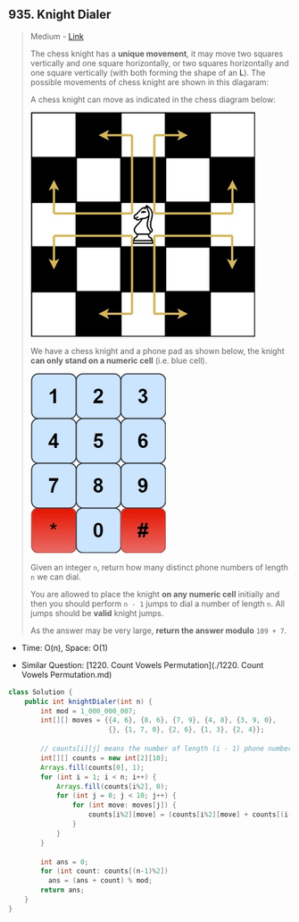 ## 935. Knight Dialer

> Medium - [Link](https://leetcode.com/problems/knight-dialer/)
>
> The chess knight has a **unique movement**, it may move two squares vertically and one square horizontally, or two squares horizontally and one square vertically (with both forming the shape of an **L**). The possible movements of chess knight are shown in this diagaram:
>
> A chess knight can move as indicated in the chess diagram below:
>
> ![img](images/chess-20210103160830401.jpg)
>
> We have a chess knight and a phone pad as shown below, the knight **can only stand on a numeric cell** (i.e. blue cell).
>
> ![img](images/phone.jpg)
>
> Given an integer `n`, return how many distinct phone numbers of length `n` we can dial.
>
> You are allowed to place the knight **on any numeric cell** initially and then you should perform `n - 1` jumps to dial a number of length `n`. All jumps should be **valid** knight jumps.
>
> As the answer may be very large, **return the answer modulo** `109 + 7`.



- Time: O(n), Space: O(1)

- Similar Question: [1220. Count Vowels Permutation](./1220. Count Vowels Permutation.md)

```java
class Solution {
    public int knightDialer(int n) {
        int mod = 1_000_000_007;
        int[][] moves = {{4, 6}, {8, 6}, {7, 9}, {4, 8}, {3, 9, 0}, 
                         {}, {1, 7, 0}, {2, 6}, {1, 3}, {2, 4}};
        
        // counts[i][j] means the number of length (i - 1) phone numbers ending with j
        int[][] counts = new int[2][10]; 
        Arrays.fill(counts[0], 1);
        for (int i = 1; i < n; i++) {
            Arrays.fill(counts[i%2], 0);
            for (int j = 0; j < 10; j++) {
                for (int move: moves[j]) {
                    counts[i%2][move] = (counts[i%2][move] + counts[(i-1)%2][j]) % mod;
                }
            }
        }
        
        int ans = 0;
        for (int count: counts[(n-1)%2]) 
          ans = (ans + count) % mod;
        return ans;
    }
}
```

